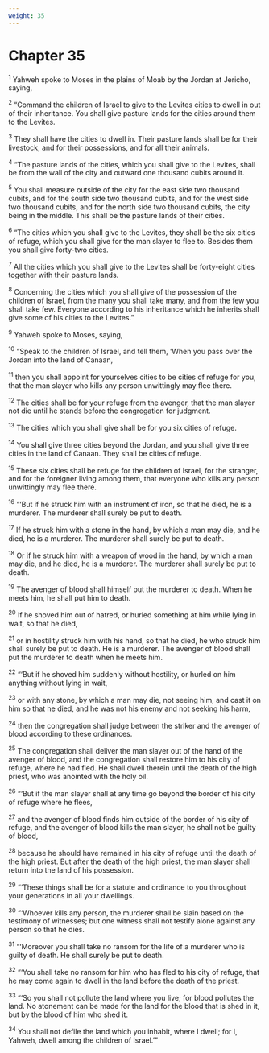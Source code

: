 ```yaml
---
weight: 35
---
```


# Chapter 35

<sup>1</sup> Yahweh spoke to Moses in the plains of Moab by the Jordan at Jericho, saying, 

<sup>2</sup> “Command the children of Israel to give to the Levites cities to dwell in out of their inheritance. You shall give pasture lands for the cities around them to the Levites. 

<sup>3</sup> They shall have the cities to dwell in. Their pasture lands shall be for their livestock, and for their possessions, and for all their animals. 

<sup>4</sup> “The pasture lands of the cities, which you shall give to the Levites, shall be from the wall of the city and outward one thousand cubits around it. 

<sup>5</sup> You shall measure outside of the city for the east side two thousand cubits, and for the south side two thousand cubits, and for the west side two thousand cubits, and for the north side two thousand cubits, the city being in the middle. This shall be the pasture lands of their cities. 

<sup>6</sup> “The cities which you shall give to the Levites, they shall be the six cities of refuge, which you shall give for the man slayer to flee to. Besides them you shall give forty-two cities. 

<sup>7</sup> All the cities which you shall give to the Levites shall be forty-eight cities together with their pasture lands. 

<sup>8</sup> Concerning the cities which you shall give of the possession of the children of Israel, from the many you shall take many, and from the few you shall take few. Everyone according to his inheritance which he inherits shall give some of his cities to the Levites.” 

<sup>9</sup> Yahweh spoke to Moses, saying, 

<sup>10</sup> “Speak to the children of Israel, and tell them, ‘When you pass over the Jordan into the land of Canaan, 

<sup>11</sup> then you shall appoint for yourselves cities to be cities of refuge for you, that the man slayer who kills any person unwittingly may flee there. 

<sup>12</sup> The cities shall be for your refuge from the avenger, that the man slayer not die until he stands before the congregation for judgment. 

<sup>13</sup> The cities which you shall give shall be for you six cities of refuge. 

<sup>14</sup> You shall give three cities beyond the Jordan, and you shall give three cities in the land of Canaan. They shall be cities of refuge. 

<sup>15</sup> These six cities shall be refuge for the children of Israel, for the stranger, and for the foreigner living among them, that everyone who kills any person unwittingly may flee there. 

<sup>16</sup> “‘But if he struck him with an instrument of iron, so that he died, he is a murderer. The murderer shall surely be put to death. 

<sup>17</sup> If he struck him with a stone in the hand, by which a man may die, and he died, he is a murderer. The murderer shall surely be put to death. 

<sup>18</sup> Or if he struck him with a weapon of wood in the hand, by which a man may die, and he died, he is a murderer. The murderer shall surely be put to death. 

<sup>19</sup> The avenger of blood shall himself put the murderer to death. When he meets him, he shall put him to death. 

<sup>20</sup> If he shoved him out of hatred, or hurled something at him while lying in wait, so that he died, 

<sup>21</sup> or in hostility struck him with his hand, so that he died, he who struck him shall surely be put to death. He is a murderer. The avenger of blood shall put the murderer to death when he meets him. 

<sup>22</sup> “‘But if he shoved him suddenly without hostility, or hurled on him anything without lying in wait, 

<sup>23</sup> or with any stone, by which a man may die, not seeing him, and cast it on him so that he died, and he was not his enemy and not seeking his harm, 

<sup>24</sup> then the congregation shall judge between the striker and the avenger of blood according to these ordinances. 

<sup>25</sup> The congregation shall deliver the man slayer out of the hand of the avenger of blood, and the congregation shall restore him to his city of refuge, where he had fled. He shall dwell therein until the death of the high priest, who was anointed with the holy oil. 

<sup>26</sup> “‘But if the man slayer shall at any time go beyond the border of his city of refuge where he flees, 

<sup>27</sup> and the avenger of blood finds him outside of the border of his city of refuge, and the avenger of blood kills the man slayer, he shall not be guilty of blood, 

<sup>28</sup> because he should have remained in his city of refuge until the death of the high priest. But after the death of the high priest, the man slayer shall return into the land of his possession. 

<sup>29</sup> “‘These things shall be for a statute and ordinance to you throughout your generations in all your dwellings. 

<sup>30</sup> “‘Whoever kills any person, the murderer shall be slain based on the testimony of witnesses; but one witness shall not testify alone against any person so that he dies. 

<sup>31</sup> “‘Moreover you shall take no ransom for the life of a murderer who is guilty of death. He shall surely be put to death. 

<sup>32</sup> “‘You shall take no ransom for him who has fled to his city of refuge, that he may come again to dwell in the land before the death of the priest. 

<sup>33</sup> “‘So you shall not pollute the land where you live; for blood pollutes the land. No atonement can be made for the land for the blood that is shed in it, but by the blood of him who shed it. 

<sup>34</sup> You shall not defile the land which you inhabit, where I dwell; for I, Yahweh, dwell among the children of Israel.’” 



